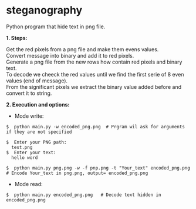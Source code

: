 # steganography
Python program that hide text in png file.<br />

**1. Steps:**<br />

  Get the red pixels from a png file and make them evens values.<br />
  Convert message into binary and add it to red pixels.<br />
  Generate a png file from the new rows how contain red pixels and binary text.<br />
  To decode we cheeck the red values until we find the first serie of 8 even values (end of message).<br />
  From the significant pixels we extract the binary value added before and convert it to string.<br />
  
 

 **2. Execution and options:**
 
 - Mode write:
 
```console
$  python main.py -w encoded_png.png  # Prgram wil ask for arguments if they are not specified                              
``` 
  
    $  Enter your PNG path:
      test.png
    $  Enter your text:
      hello word


```console 
$  python main.py png.png -w -f pnp.png -t "Your_text" encoded_png.png  # Encode Your_text in png.png, output= encoded_png.png
``` 


- Mode read:

```console 
$  python main.py encoded_png.png   # Decode text hidden in encoded_png.png                                       
```
 
 
 
  
